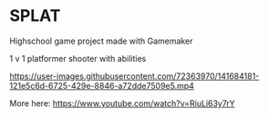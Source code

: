 # SPLAT
 Highschool game project made with Gamemaker

 1 v 1 platformer shooter with abilities

https://user-images.githubusercontent.com/72363970/141684181-121e5c6d-6725-429e-8846-a72dde7509e5.mp4

More here: https://www.youtube.com/watch?v=RiuLi63y7rY


